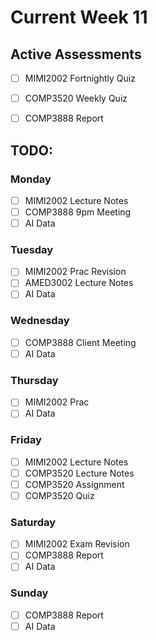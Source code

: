 # Current Week 11

## Active Assessments

- [ ] MIMI2002 Fortnightly Quiz

- [ ] COMP3520 Weekly Quiz

- [ ] COMP3888 Report

## TODO:

### Monday

- [ ] MIMI2002 Lecture Notes
- [ ] COMP3888 9pm Meeting
- [ ] AI Data

### Tuesday

- [ ] MIMI2002 Prac Revision
- [ ] AMED3002 Lecture Notes
- [ ] AI Data

### Wednesday

- [ ] COMP3888 Client Meeting
- [ ] AI Data

### Thursday

- [ ] MIMI2002 Prac
- [ ] AI Data

### Friday

- [ ] MIMI2002 Lecture Notes
- [ ] COMP3520 Lecture Notes
- [ ] COMP3520 Assignment
- [ ] COMP3520 Quiz

### Saturday

- [ ] MIMI2002 Exam Revision
- [ ] COMP3888 Report
- [ ] AI Data

### Sunday

- [ ] COMP3888 Report
- [ ] AI Data
